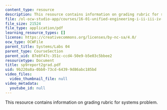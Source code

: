 ```yaml
---
content_type: resource
description: This resource contains information on grading rubric for systems problem.
file: /ol-ocw-studio-app/courses/16-01-unified-engineering-i-ii-iii-iv-fall-2005-spring-2006/9b220a8a0bb073cd64399d86abc185bd_sp9report2grad.pdf
file_size: 21524
file_type: application/pdf
learning_resource_types: []
license: https://creativecommons.org/licenses/by-nc-sa/4.0/
ocw_type: OCWFile
parent_title: Systems/Labs 04
parent_type: CourseSection
parent_uid: 87e8f47c-351c-ccd4-50e9-b5e03c5bbee2
resourcetype: Document
title: sp9report2grad.pdf
uid: 9b220a8a-0bb0-73cd-6439-9d86abc185bd
video_files:
  video_thumbnail_file: null
video_metadata:
  youtube_id: null
---
```

This resource contains information on grading rubric for systems problem.
